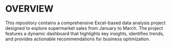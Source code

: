 # OVERVIEW
This repository contains a comprehensive Excel-based data analysis project designed to explore supermarket sales from January to March. The project features a dynamic dashboard that highlights key insights, identifies trends, and provides actionable recommendations for business optimization.
